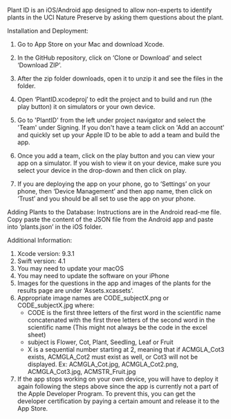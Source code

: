 Plant ID is an iOS/Android app designed to allow non-experts to identify plants in the UCI Nature Preserve by asking them questions about the plant.

Installation and Deployment:
1. Go to App Store on your Mac and download Xcode.
           
2. In the GitHub repository, click on ‘Clone or Download’ and select ‘Download ZIP’.

3. After the zip folder downloads, open it to unzip it and see the files in the folder.

4. Open ‘PlantID.xcodeproj’ to edit the project and to build and run (the play button) it on simulators or your own device.
    
5. Go to 'PlantID' from the left under project navigator and select the 'Team' under Signing. If you don't have a team click on 'Add an account' and quickly set up your Apple ID to be able to add a team and build the app.
        
6. Once you add a team, click on the play button and you can view your app on a simulator. If you wish to view it on your device, make sure you select your device in the drop-down and then click on play. 
 
7. If you are deploying the app on your phone, go to ‘Settings’ on your phone, then ‘Device Management’ and then app name, then click on ‘Trust’ and you should be all set to use the app on your phone. 
 
 
Adding Plants to the Database:
Instructions are in the Android read-me file. Copy paste the content of the JSON file from the Android app and paste into ‘plants.json’ in the iOS folder. 


Additional Information:
1. Xcode version: 9.3.1
2. Swift version: 4.1 
3. You may need to update your macOS
4. You may need to update the software on your iPhone
5. Images for the questions in the app and images of the plants for the results page are under ‘Assets.xcassets’. 
6. Appropriate image names are CODE_subjectX.png or CODE_subjectX.jpg where: 
    - CODE is the first three letters of the first word in the scientific name concatenated with the first three letters of the second word in the scientific name (This might not always be the code in the excel sheet)
    - subject is Flower, Cot, Plant, Seedling, Leaf or Fruit 
    - X is a sequential number starting at 2, meaning that if ACMGLA_Cot3 exists, ACMGLA_Cot2 must exist as well, or Cot3 will not be displayed. Ex: ACMGLA_Cot.jpg, ACMGLA_Cot2.png, ACMGLA_Cot3.jpg, ACMSTR_Fruit.jpg
7. If the app stops working on your own device, you will have to deploy it again following the steps above since the app is currently not a part of the Apple Developer Program. To prevent this, you can get the developer certification by paying a certain amount and release it to the App Store. 
